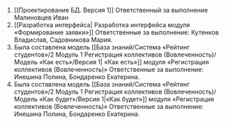 1. [[Проектирование БД. Версия 1]]
	Ответственный за выполнение Малиновцев Иван
2. [[Разработка интерфейса| Разработка интерфейса модуля «Формирование заявки»]]
	Ответственные за выполнение: Кутенков Владислав, Садовникова Мария.
3.  Была составлена модель [[База знаний/Система «Рейтинг студентов»/2 Модуль 1 Регистрация коллективов (Вовлеченность)/Модель «Как есть»/Версия 1| «Как есть»]] модуля «Регистрация коллективов (Вовлеченность)»
	Ответственные за выполнение: Инешина Полина, Бондаренко Екатерина.
4.   Была составлена модель [[База знаний/Система «Рейтинг студентов»/2 Модуль 1 Регистрация коллективов (Вовлеченность)/Модель «Как будет»/Версия 1|«Как будет»]] модуля «Регистрация коллективов (Вовлеченность)»
	Ответственные за выполнение: Инешина Полина, Бондаренко Екатерина.
